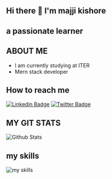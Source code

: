 ## Hi there 👋 I'm majji kishore

## a passionate learner

## ABOUT ME

- I am currently studying at ITER
- Mern stack developer

## How to reach me

[![Linkedin Badge](https://img.shields.io/badge/-majjikishore-blue?style=plastic-square&logo=Linkedin&logoColor=white&link=https://www.linkedin.com/in/majji-kishore-ab18a9195/)](https://www.linkedin.com/in/majji-kishore-ab18a9195/)
[![Twitter Badge](https://img.shields.io/badge/-majjikishore-blue?style=plastic-square&logo=twitter&logoColor=white&link=https://www.twitter.com/codingpotter)](https://twitter.com/MajjiKishore1)

## MY GIT STATS

![Github Stats](https://github-readme-stats.vercel.app/api?username=majjikishore007&count_private=true&show_icons=true&include_all_commits=true&theme=gruvbox)

## my skills

![my skills](https://github-readme-stats.vercel.app/api/top-langs/?username=majjikishore007&hide=TeX&theme=gruvbox)
